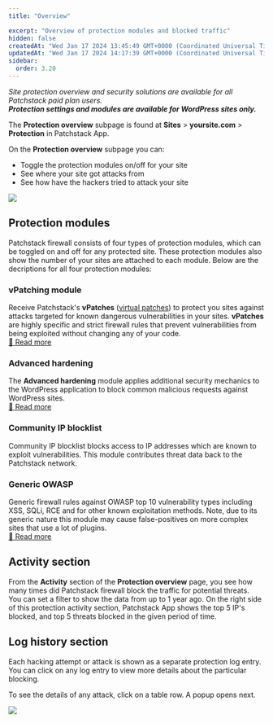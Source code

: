```yaml
---
title: "Overview"

excerpt: "Overview of protection modules and blocked traffic"
hidden: false
createdAt: "Wed Jan 17 2024 13:45:49 GMT+0000 (Coordinated Universal Time)"
updatedAt: "Wed Jan 17 2024 14:17:39 GMT+0000 (Coordinated Universal Time)"
sidebar:
  order: 3.20
---
```


_Site protection overview and security solutions are available for all Patchstack paid plan users._  
**_Protection settings and modules are available for WordPress sites only._**

The **Protection overview** subpage is found at **Sites** > **yoursite.com** > **Protection** in Patchstack App.

On the **Protection overview** subpage you can:
* Toggle the protection modules on/off for your site
* See where your site got attacks from
* See how have the hackers tried to attack your site

![](@images/patchstack-site-protection-overview.png)

## Protection modules

Patchstack firewall consists of four types of protection modules, which can be toggled on and off for any protected site. These protection modules also show the number of your sites are attached to each module.
Below are the decriptions for all four protection modules:

### vPatching module

Receive Patchstack's **vPatches** (<a href="https://patchstack.com/articles/virtual-patching/" target="_blank">virtual patches</a>) to protect you sites against attacks targeted for known dangerous vulnerabilities in your sites. **vPatches** are highly specific and strict firewall rules that prevent vulnerabilities from being exploited without changing any of your code.  
<a href="/patchstack-app/protection/patchstack-modules/#vpatches" target="_blank">📖 Read more </a>

### Advanced hardening

The **Advanced hardening** module applies additional security mechanics to the WordPress application to block common malicious requests against WordPress sites.  
<a href="/patchstack-app/protection/patchstack-modules/#advanced-hardening" target="_blank">📖 Read more </a>

### Community IP blocklist

Community IP blocklist blocks access to IP addresses which are known to exploit vulnerabilities. This module contributes threat data back to the Patchstack network.

### Generic OWASP

Generic firewall rules against OWASP top 10 vulnerability types including XSS, SQLi, RCE and for other known exploitation methods. Note, due to its generic nature this module may cause false-positives on more complex sites that use a lot of plugins.  
<a href="/patchstack-app/protection/patchstack-modules/#generic-owasp" target="_blank">📖 Read more </a>

## Activity section

From the **Activity** section of the **Protection overview** page, you see how many times did Patchstack firewall block the traffic for potential threats.  
You can set a filter to show the data from up to 1 year ago.
On the right side of this protection activity section, Patchstack App shows the top 5 IP's blocked, and top 5 threats blocked in the given period of time.

## Log history section

Each hacking attempt or attack is shown as a separate protection log entry. You can click on any log entry to view more details about the particular blocking.

To see the details of any attack, click on a table row. A popup opens next.

![](@images/patchstack-attack-popup.png)
